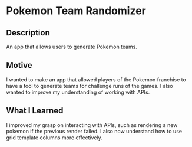 # Pokemon Team Randomizer

## Description
An app that allows users to generate Pokemon teams.

## Motive
I wanted to make an app that allowed players of the Pokemon franchise to have a tool to generate teams for challenge runs of the games. I also wanted to improve my understanding of working with APIs. 

## What I Learned 
I improved my grasp on interacting with APIs, such as rendering a new pokemon if the previous render failed. I also now understand how to use grid template columns more effectively.  

